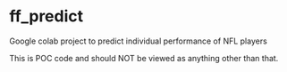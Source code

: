 # ff_predict
Google colab project to predict individual performance of NFL players

This is POC code and should NOT be viewed as anything other than that. 
